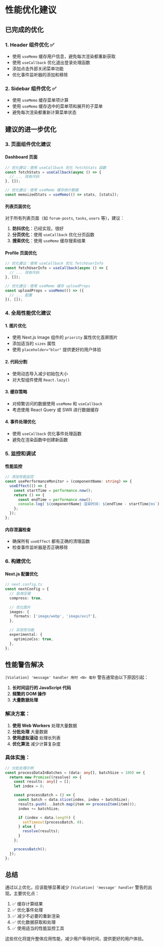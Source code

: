# 性能优化建议

## 已完成的优化

### 1. Header 组件优化 ✅
- 使用 `useMemo` 缓存用户信息，避免每次渲染都重新获取
- 使用 `useCallback` 优化退出登录处理函数
- 添加点击外部关闭菜单功能
- 优化事件监听器的添加和移除

### 2. Sidebar 组件优化 ✅
- 使用 `useMemo` 缓存菜单项计算
- 使用 `useMemo` 缓存选中的菜单项和展开的子菜单
- 避免每次渲染都重新计算菜单状态

## 建议的进一步优化

### 3. 页面组件优化建议

#### Dashboard 页面
```typescript
// 优化建议：使用 useCallback 优化 fetchStats 函数
const fetchStats = useCallback(async () => {
  // ... 现有代码
}, []);

// 优化建议：使用 useMemo 缓存统计数据
const memoizedStats = useMemo(() => stats, [stats]);
```

#### 列表页面优化
对于所有列表页面（如 `forum-posts`, `tasks`, `users` 等），建议：

1. **防抖优化**：已经实现，很好
2. **分页优化**：使用 `useCallback` 优化分页函数
3. **搜索优化**：使用 `useMemo` 缓存搜索结果

#### Profile 页面优化
```typescript
// 优化建议：使用 useCallback 优化 fetchUserInfo
const fetchUserInfo = useCallback(async () => {
  // ... 现有代码
}, []);

// 优化建议：使用 useMemo 缓存 uploadProps
const uploadProps = useMemo(() => ({
  // ... 配置
}), []);
```

### 4. 全局性能优化建议

#### 1. 图片优化
- 使用 Next.js Image 组件的 `priority` 属性优化首屏图片
- 添加适当的 `sizes` 属性
- 使用 `placeholder="blur"` 提供更好的用户体验

#### 2. 代码分割
- 使用动态导入减少初始包大小
- 对大型组件使用 `React.lazy()`

#### 3. 缓存策略
- 对频繁访问的数据使用 `useMemo` 和 `useCallback`
- 考虑使用 React Query 或 SWR 进行数据缓存

#### 4. 事件处理优化
- 使用 `useCallback` 优化事件处理函数
- 避免在渲染函数中创建新函数

### 5. 监控和调试

#### 性能监控
```typescript
// 添加性能监控
const usePerformanceMonitor = (componentName: string) => {
  useEffect(() => {
    const startTime = performance.now();
    return () => {
      const endTime = performance.now();
      console.log(`${componentName} 渲染时间: ${endTime - startTime}ms`);
    };
  });
};
```

#### 内存泄漏检查
- 确保所有 `useEffect` 都有正确的清理函数
- 检查事件监听器是否正确移除

### 6. 构建优化

#### Next.js 配置优化
```typescript
// next.config.ts
const nextConfig = {
  // 启用压缩
  compress: true,
  
  // 优化图片
  images: {
    formats: ['image/webp', 'image/avif'],
  },
  
  // 实验性功能
  experimental: {
    optimizeCss: true,
  },
};
```

## 性能警告解决

`[Violation] 'message' handler 用时 <N> 毫秒` 警告通常由以下原因引起：

1. **长时间运行的 JavaScript 代码**
2. **频繁的 DOM 操作**
3. **大量数据处理**

### 解决方案：

1. **使用 Web Workers** 处理大量数据
2. **分批处理** 大量数据
3. **使用虚拟滚动** 处理长列表
4. **优化算法** 减少计算复杂度

### 具体实施：

```typescript
// 分批处理示例
const processDataInBatches = (data: any[], batchSize = 100) => {
  return new Promise((resolve) => {
    const results: any[] = [];
    let index = 0;

    const processBatch = () => {
      const batch = data.slice(index, index + batchSize);
      results.push(...batch.map(item => processItem(item)));
      index += batchSize;

      if (index < data.length) {
        setTimeout(processBatch, 0);
      } else {
        resolve(results);
      }
    };

    processBatch();
  });
};
```

## 总结

通过以上优化，应该能够显著减少 `[Violation] 'message' handler` 警告的出现。主要优化点：

1. ✅ 缓存计算结果
2. ✅ 优化事件处理
3. ✅ 减少不必要的重新渲染
4. ✅ 优化数据获取和处理
5. ✅ 使用适当的性能监控工具

这些优化将提升整体应用性能，减少用户等待时间，提供更好的用户体验。 
